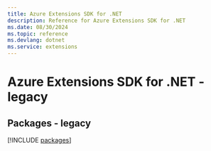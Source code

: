 ```yaml
---
title: Azure Extensions SDK for .NET
description: Reference for Azure Extensions SDK for .NET
ms.date: 08/30/2024
ms.topic: reference
ms.devlang: dotnet
ms.service: extensions
---
```

# Azure Extensions SDK for .NET - legacy
## Packages - legacy
[!INCLUDE [packages](extensions-index.md)]